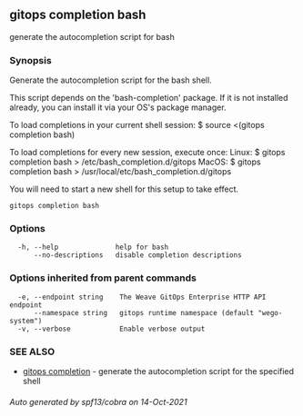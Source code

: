 ## gitops completion bash

generate the autocompletion script for bash

### Synopsis


Generate the autocompletion script for the bash shell.

This script depends on the 'bash-completion' package.
If it is not installed already, you can install it via your OS's package manager.

To load completions in your current shell session:
$ source <(gitops completion bash)

To load completions for every new session, execute once:
Linux:
  $ gitops completion bash > /etc/bash_completion.d/gitops
MacOS:
  $ gitops completion bash > /usr/local/etc/bash_completion.d/gitops

You will need to start a new shell for this setup to take effect.
  

```
gitops completion bash
```

### Options

```
  -h, --help              help for bash
      --no-descriptions   disable completion descriptions
```

### Options inherited from parent commands

```
  -e, --endpoint string    The Weave GitOps Enterprise HTTP API endpoint
      --namespace string   gitops runtime namespace (default "wego-system")
  -v, --verbose            Enable verbose output
```

### SEE ALSO

* [gitops completion](gitops_completion.md)	 - generate the autocompletion script for the specified shell

###### Auto generated by spf13/cobra on 14-Oct-2021
